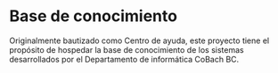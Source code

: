 # Base de conocimiento

Originalmente bautizado como Centro de ayuda, este proyecto tiene el propósito de hospedar la base de conocimiento de los sistemas desarrollados por el Departamento de informática CoBach BC.

